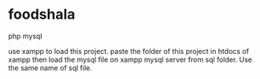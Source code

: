 # foodshala
php mysql

use xampp to load this project.
paste the folder of this project in htdocs of xampp then load the mysql file on xampp mysql server from sql folder.
Use the same name of sql file.
